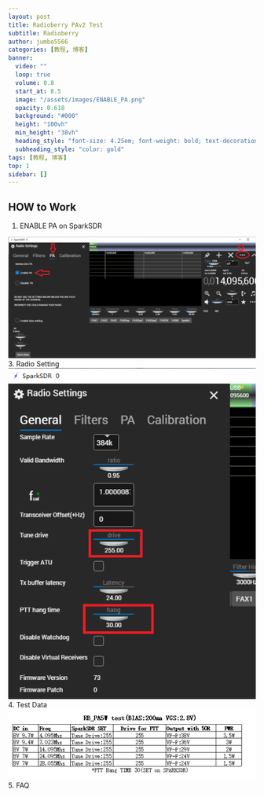 ```yaml
---
layout: post
title: Radioberry PAv2 Test
subtitle: Radioberry
author: jumbo5566
categories: [教程, 博客]
banner:
  video: ""
  loop: true
  volume: 0.8
  start_at: 8.5
  image: "/assets/images/ENABLE_PA.png"
  opacity: 0.618
  background: "#000"
  height: "100vh"
  min_height: "38vh"
  heading_style: "font-size: 4.25em; font-weight: bold; text-decoration: underline"
  subheading_style: "color: gold"
tags: [教程, 博客]
top: 1
sidebar: []
---
```

## HOW to Work
 1. ENABLE PA on SparkSDR
<div align='center'>
<img src="/assets/images/ENABLE_PA.png" width="600">
</div>
 3. Radio Setting
 <div align='center'>
<img src="/assets/images/ENABLE_PA1.png" width="600">
</div>
 4. Test Data
  <div align='center'>
<img src="/assets/images/RB_PA.png" width="600">
</div>
 5. FAQ

